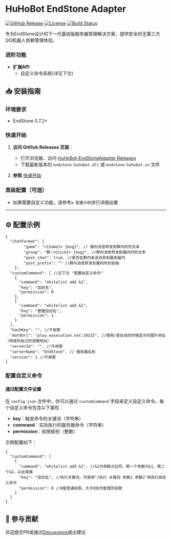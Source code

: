 # HuHoBot EndStone Adapter

[![GitHub Release](https://img.shields.io/github/v/release/HuHoBot/EndStoneAdapter?style=for-the-badge)](https://github.com/HuHoBot/EndStoneAdapter/releases)
[![License](https://img.shields.io/github/license/HuHoBot/EndStoneAdapter?style=for-the-badge)](https://github.com/HuHoBot/EndStoneAdapter/blob/main/LICENSE)
[![Build Status](https://img.shields.io/github/actions/workflow/status/HuHoBot/EndStoneAdapter/build.yml?style=for-the-badge)](https://github.com/HuHoBot/EndStoneAdapter/actions)

专为EndStone设计的下一代基岩版服务器管理解决方案，提供安全的无第三方QQ机器人依赖管理体验。

### 进阶功能

- **扩展API**
    - 自定义命令系统(详见下文)

## 📥 安装指南

### 环境要求

- EndStone 0.7.2+

### 快速开始

1. **访问 GitHub Releases 页面**：
    - 打开浏览器，访问 [HuHoBot-EndStoneAdapter Releases](https://github.com/HuHoBot/EndStoneAdapter/releases)
    - 下载最新版本的 `endstone-huhobot.dll` 或 `endstone-huhobot.so` 文件

2. **参照** [快速开始](../QuickStart/index.md)

### 高级配置（可选）

- 如果需要自定义功能，请参考`⚙️ 配置示例`进行详细设置

---

## ⚙️ 配置示例

```json5
{
  "chatFormat": {
		"game": "<{name}> {msg}", // 服内消息转发到群内时的文本
		"group": "群:<{nick}> {msg}", //群内消息转发到服内时的文本
		"post_chat": true, //是否在群内发送消息到服务器内
		"post_prefix": "" //群内消息转发到服内时的前缀
	},
  "customCommand": [ //见下文 "配置自定义命令"
    {
      "command": "whitelist add &1",
      "key": "加白名",
      "permission": 0
    },
    {
      "command": "whitelist add &1",
      "key": "管理加白名",
      "permission": 1
    }
  ],
  "hashKey": "", //不用管
  "motdUrl": "play.easecation.net:19132", //使用/查在线的时候显示的图片地址（改成你自己的进服地址）
  "serverId": "", //不用管
  "serverName": "EndStone", // 服务器名称
  "version": 1 //不用管
}

```


### 配置自定义命令

#### 通过配置文件设置

在 `config.json` 文件中，你可以通过 `customCommand` 字段来定义自定义命令。每个自定义命令包含以下属性：

- **key**：触发命令的关键词（字符串）
- **command**：实际执行的服务器命令（字符串）
- **permission**：权限级别（整数）

示例配置如下：

```json5
{
  "customCommand": [
    {
      "command": "whitelist add &1", //&1为参数占位符，第一个参数为&1，第二个&2，以此类推
      "key": "加白名", //执行关键词，可使用"/执行 关键词 参数1 参数2"来执行自定义命令
      "permission": 0 //0是普通权限，大于0则为管理员权限
    }
  ]
}
```

## 🤝 参与贡献

欢迎提交PR或通过[Discussions](https://github.com/HuHoBot/EndStoneAdapter/discussions)提出建议

